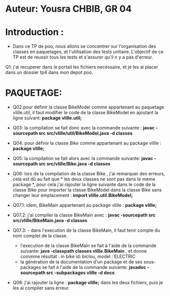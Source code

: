 # Auteur: Yousra CHBIB, GR 04  

# Introduction :  
* Dans ce TP de poo, nous allons se concentrer sur l'organisation des classes en paquetages, et l'utilisation des tests unitaire. L'objectif de ce TP est de reussir tous les tests et s'assurer qu'il n y a pas d'erreur.  

Q1: j'ai recuperer dans le portail les fichiers necéssaire, et je les ai placer dans un dossier tp4 dans mon depot poo.

# PAQUETAGE: 
- Q02:pour définir la classe BikeModel comme appartenant au paquetage vlille.util, il faut modifier le code de la classe BikeModel en ajoutant la ligne suivant: **package vlille.util;**  

- Q03: la compilation se fait donc avec la commande suivante :  **javac -sourcepath src src/vlille/util/BikeModel.java -d classes**  
- Q04: pour définir la classe *Bike* comme appartenant au package vlille : **package vlille;**
- Q05: la compilation se fait alors avec la commande suivante: **javac -sourcepath src src/vlille/Bike.java -d classes**  
- Q06: lors de la compilation de la classe Bike , j'ai remarquer des erreurs, cela est dû  au fait que * les deux classes ne sont pas dans le meme package *, pour cela j'ai rajouter la ligne suivante dans le code de la classe Bike pour importer la classe BikeModel dans la classe Bike sans changer leur emplacement : **import vlille.util.BikeModel;**  
- Q07.1: idem, BikeMain appartenant au package vlille : **package vlille;**  
- Q07.2: j'ai compiler la classe BikeMain avec : **javac -sourcepath src src/vlille/BikeMain.java -d classes**  
- Q07.3: - dans l'execution de la classe BikeMain, il faut tenir compte du nom complet de la classe.  
   - l'execution de la classe BikeMain se fait à l'aide de la commande suivante: **java -classpath classes vlille.BikeMain** , et donne commme résultat : in bike id: biclou, model : ELECTRIC  
   - la génération de la documentation d'un package et de ses sous-packages se fait à l'aide de la commande suivante: **javadoc -sourcepath src -subpackages vlille -d docs**  
         
- Q08: j'ai rajouter la ligne : **package vlille;** dans les deux fichiers, puis je les ai compiler sans erreur.  

